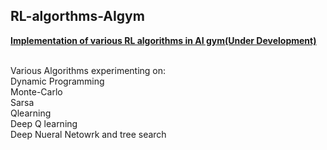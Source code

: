 <h2>RL-algorthms-AIgym</h2>
<u><b>Implementation of various RL algorithms in AI gym(Under Development)</b></u><br/>
<br/>

Various Algorithms experimenting on:<br/>
Dynamic Programming<br/>
Monte-Carlo<br/>
Sarsa<br/>
Qlearning<br/>
Deep Q learning<br/>
Deep Nueral Netowrk and tree search<br/>
